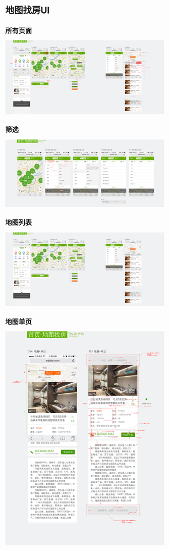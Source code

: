 # 地图找房UI

## 所有页面
![web流程图](image/mapall.png)

## 筛选
![web流程图](image/mapfilter.png)

## 地图列表
![web流程图](image/maplist.png)

## 地图单页
![web流程图](image/mapview.png)

